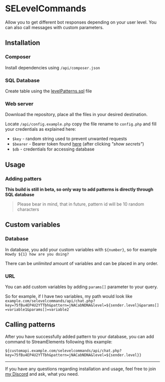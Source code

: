 # SELevelCommands
Allow you to get different bot responses depending on your user level. You can also call messages with custom parameters.

## Installation
### Composer
Install dependencies using  `/api/composer.json`

### SQL Database
Create table using the [levelPatterns.sql](../main/levelPatterns.sql) file

### Web server
Download the repository, place all the files in your desired destination.

Locate `/api/config.example.php` copy the file rename to `config.php` and fill your credentials as explained here:
* `$key` - random string used to prevent unwanted requests
* `$bearer` - Bearer token found [here](https://streamelements.com/dashboard/account/channels) (after clicking *"show secrets"*)
* `$db` - credentials for accessing database

## Usage
### Adding patters
**This build is still in beta, so only way to add patterns is directly through SQL database**
> Please bear in mind, that in future, pattern id will be 10 random characters

## Custom variables
### Database
In database, you add your custom variables with `${number}`, so for example `Howdy ${1} how are you doing?`

There can be *unlimited* amount of variables and can be placed in any order.

### URL
You can add custom variables by adding `params[]` parameter to your query.

So for example, if I have two variables, my path would look like `example.com/selevelcommands/api/chat.php?key=75fBu4EP4U2YTTbh&pattern=jNACabNDNA&level=${sender.level}&params[]=variable1&params[]=variable2`

## Calling patterns
After you have successfully added pattern to your database, you can add command to StreamElements following this example:
```
${customapi.example.com/selevelcommands/api/chat.php?key=75fBu4EP4U2YTTbh&pattern=jNACabNDNA&level=${sender.level}}
```

---

If you have any questions regarding installation and usage, feel free to join [my Discord](https://discord.gg/8DmPSFJ) and ask, what you need.
